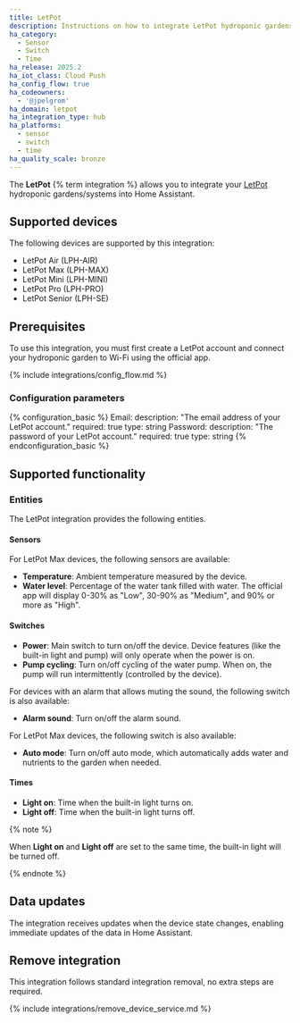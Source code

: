 ```yaml
---
title: LetPot
description: Instructions on how to integrate LetPot hydroponic gardens into Home Assistant.
ha_category:
  - Sensor
  - Switch
  - Time
ha_release: 2025.2
ha_iot_class: Cloud Push
ha_config_flow: true
ha_codeowners:
  - '@jpelgrom'
ha_domain: letpot
ha_integration_type: hub
ha_platforms:
  - sensor
  - switch
  - time
ha_quality_scale: bronze
---
```


The **LetPot** {% term integration %} allows you to integrate your [LetPot](https://letpot.com/) hydroponic gardens/systems into Home Assistant.

## Supported devices

The following devices are supported by this integration:

- LetPot Air (LPH-AIR)
- LetPot Max (LPH-MAX)
- LetPot Mini (LPH-MINI)
- LetPot Pro (LPH-PRO)
- LetPot Senior (LPH-SE)

## Prerequisites

To use this integration, you must first create a LetPot account and connect your hydroponic garden to Wi-Fi using the official app.

{% include integrations/config_flow.md %}

### Configuration parameters

{% configuration_basic %}
Email:
    description: "The email address of your LetPot account."
    required: true
    type: string
Password:
    description: "The password of your LetPot account."
    required: true
    type: string
{% endconfiguration_basic %}

## Supported functionality

### Entities

The LetPot integration provides the following entities.

#### Sensors

For LetPot Max devices, the following sensors are available:

- **Temperature**: Ambient temperature measured by the device.
- **Water level**: Percentage of the water tank filled with water. The official app will display 0-30% as "Low", 30-90% as "Medium", and 90% or more as "High".

#### Switches

- **Power**: Main switch to turn on/off the device. Device features (like the built-in light and pump) will only operate when the power is on.
- **Pump cycling**: Turn on/off cycling of the water pump. When on, the pump will run intermittently (controlled by the device).

For devices with an alarm that allows muting the sound, the following switch is also available:

- **Alarm sound**: Turn on/off the alarm sound.

For LetPot Max devices, the following switch is also available:

- **Auto mode**: Turn on/off auto mode, which automatically adds water and nutrients to the garden when needed.

#### Times

- **Light on**: Time when the built-in light turns on.
- **Light off**: Time when the built-in light turns off.

{% note %}

When **Light on** and **Light off** are set to the same time, the built-in light will be turned off.

{% endnote %}

## Data updates

The integration receives updates when the device state changes, enabling immediate updates of the data in Home Assistant.

## Remove integration

This integration follows standard integration removal, no extra steps are required.

{% include integrations/remove_device_service.md %}
